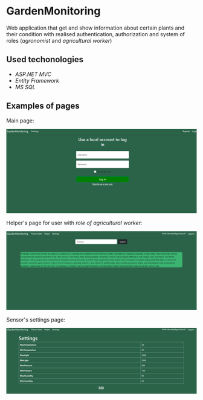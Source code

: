 # GardenMonitoring
Web application that get and show information about certain plants and their condition with realised authentication, authorization and system of roles (_agronomist_ and _agricultural worker_)
## Used techonologies
* _ASP.NET MVC_
* _Entity Framework_
* _MS SQL_
## Examples of pages

Main page:

![](https://github.com/Meteorych/GardenMonitoring/blob/69be152392f8ba0a2dfa24c20dac4c29dbd65987/Images/Beginning%20Screen.png)

Helper's page for user with _role of agricultural worker_:

![](https://github.com/Meteorych/GardenMonitoring/blob/69be152392f8ba0a2dfa24c20dac4c29dbd65987/Images/Helper's%20screnn.png)

Sensor's settings page: 

![](https://github.com/Meteorych/GardenMonitoring/blob/69be152392f8ba0a2dfa24c20dac4c29dbd65987/Images/Settings%20screen.png)
